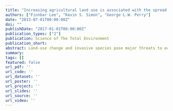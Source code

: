 ```yaml
---
title: "Increasing agricultural land use is associated with the spread of an invasive fish (Gambusia affinis)"
authors: ["Finnbar Lee", "Kevin S. Simon", "George L.W. Perry"]
date: "2013-07-01T00:00:00Z"
doi: ""
publishDate: "2017-01-01T00:00:00Z"
publication_types: ["2"]
publication: Science of The Total Environment
publication_short:
abstract: Land-use change and invasive species pose major threats to ecosystems globally. These stressors can act together, with disturbance due to changes in land-use facilitating invasion. We examined the potential for agricultural land use to facilitate the establishment and population growth (abundance) of a globally invasive fish (Gambusia affinis). To achieve this we examined Gambusia presence, abundance, and life history traits in 31 streams spanning an agricultural land use gradient in the North Island of New Zealand. We used regression models to quantify the relationship between agricultural land use and in-stream physiochemical and habitat variables, and zero-inflated models to explore the relationship among physiochemical, habitat and catchment-scale variables and Gambusia's distribution and abundance. The percentage of the catchment in agricultural land use was associated with changes to physiochemical and habitat conditions. Increasing agricultural land use was associated with increasing macrophyte cover and water temperature and decreasing velocity in streams. Catchment-scale variables (land use and site position in the network) and water temperature were the most important determinants of whether Gambusia occurred at a site. Local in-stream habitat (macrophyte cover and water velocity) and nutrient conditions were the most influential predictors of Gambusia abundance given Gambusia were present. Gambusia life-history traits, sex ratio and body length varied among sites but were not predicted by physiochemical gradients. The distribution of Gambusia in streams in New Zealand is partially controlled by catchment-scale conditions via a combination of dispersal limitation and environmental filtering, both of which are affected by agricultural land use. Agricultural land use alters local in-stream conditions, resulting in systems that are similar to those in Gambusia's natural range; these altered systems have the potential to support an increased abundance of Gambusia. This study provides preliminary quantitative evidence that agricultural land use is related to the spread of a globally invasive freshwater fish.
summary:
tags: []
featured: false
url_pdf: ''
url_code: ''
url_dataset: ''
url_poster: ''
url_project: ''
url_slides: ''
url_source: ''
url_video: ''
---
```

